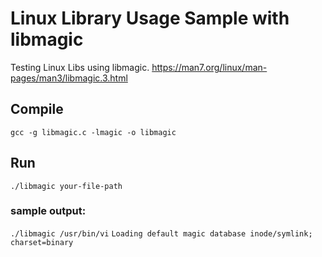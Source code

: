 # Linux Library Usage Sample with libmagic
Testing Linux Libs using libmagic.
https://man7.org/linux/man-pages/man3/libmagic.3.html

## Compile
`gcc -g libmagic.c -lmagic -o libmagic`
## Run
`./libmagic your-file-path`
### sample output:
`./libmagic /usr/bin/vi`
`Loading default magic database
inode/symlink; charset=binary`
